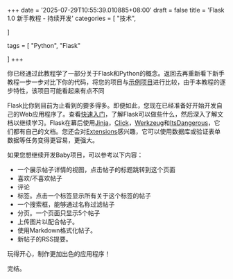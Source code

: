 +++
date = '2025-07-29T10:55:39.010885+08:00'
draft = false
title = 'Flask 1.0 新手教程 - 持续开发'
categories = [
    "技术",

]

tags = [
    "Python",
    "Flask"

]
+++

你已经通过此教程学了一部分关于Flask和Python的概念。返回去再重新看下新手教程一步一步对比下你的代码，将您的项目与[示例项目](https://github.com/pallets/flask/tree/1.0.2/examples/tutorial)进行比较，由于本教程的逐步特性，该项目可能看起来有点不同

Flask比你到目前为止看到的要多得多。即便如此，您现在已经准备好开始开发自己的Web应用程序了。查看[快速入门](http://flask.pocoo.org/docs/1.0/quickstart/#quickstart)，了解Flask可以做些什么，然后深入了解文档以继续学习。Flask在幕后使用[Jinja](https://palletsprojects.com/p/jinja/)，[Click](https://palletsprojects.com/p/click/)，[Werkzeug](https://palletsprojects.com/p/werkzeug/)和[ItsDangerous](https://palletsprojects.com/p/itsdangerous/)，它们都有自己的文档。您还会对[Extensions](http://flask.pocoo.org/docs/1.0/extensions/#extensions)感兴趣，它可以使用数据库或验证表单数据等任务变得更容易，更强大。

如果您想继续开发Baby项目，可以参考以下内容：

* 一个展示帖子详情的视图，点击帖子的标题跳转到这个页面
* 喜欢/不喜欢帖子
* 评论
* 标签。点击一个标签显示所有关于这个标签的帖子
* 一个搜索框，能够通过名称过滤帖子
* 分页。一个页面只显示5个帖子
* 上传图片以配合帖子。
* 使用Markdown格式化帖子。
* 新帖子的RSS提要。

玩得开心，制作更加出色的应用程序！

完结。
